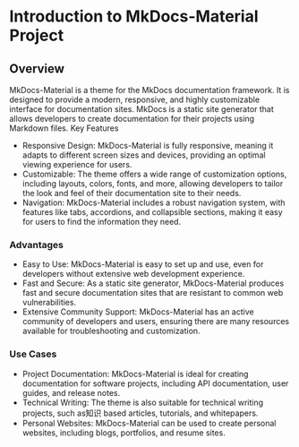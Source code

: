 
# Introduction to MkDocs-Material Project

## Overview

MkDocs-Material is a theme for the MkDocs documentation framework. It is designed to provide a modern, responsive, and highly customizable interface for documentation sites. MkDocs is a static site generator that allows developers to create documentation for their projects using Markdown files.
Key Features

- Responsive Design: MkDocs-Material is fully responsive, meaning it adapts to different screen sizes and devices, providing an optimal viewing experience for users.
- Customizable: The theme offers a wide range of customization options, including layouts, colors, fonts, and more, allowing developers to tailor the look and feel of their documentation site to their needs.
- Navigation: MkDocs-Material includes a robust navigation system, with features like tabs, accordions, and collapsible sections, making it easy for users to find the information they need.

### Advantages

- Easy to Use: MkDocs-Material is easy to set up and use, even for developers without extensive web development experience.
- Fast and Secure: As a static site generator, MkDocs-Material produces fast and secure documentation sites that are resistant to common web vulnerabilities.
- Extensive Community Support: MkDocs-Material has an active community of developers and users, ensuring there are many resources available for troubleshooting and customization.

### Use Cases

- Project Documentation: MkDocs-Material is ideal for creating documentation for software projects, including API documentation, user guides, and release notes.
- Technical Writing: The theme is also suitable for technical writing projects, such as知识 based articles, tutorials, and whitepapers.
- Personal Websites: MkDocs-Material can be used to create personal websites, including blogs, portfolios, and resume sites.

